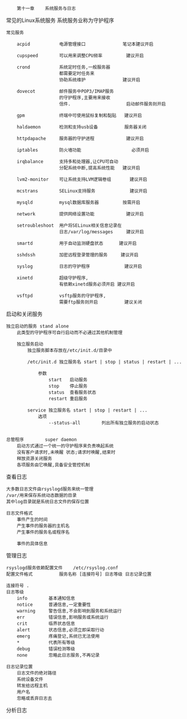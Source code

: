 		第十一章	系统服务与日志

常见的Linux系统服务
	系统服务业称为守护程序
	
	常见服务
		
		acpid			电源管理接口				笔记本建议开启
		
		cupspeed		可以用来调整CPU频率			建议开启
		
		crond			系统定时任务,一般服务器
						都需要定时任务来
						协助系统维护				建议开启
		
		dovecot			邮件服务中POP3/IMAP服务
						的守护程序,主要用来接收
						信件.						启动邮件服务则开启
		
		gpm				终端中可使用鼠标复制和黏贴	建议开启
		
		haldaemon		检测和支持usb设备			服务器关闭
		
		httpdapache		服务器的守护进程			建议开启
		
		iptables		防火墙功能					必须开启
		
		irqbalance		支持多和处理器,让CPU可自动
						分配系统中断,提高系统性能	建议开启
		
		lvm2-monitor	可让系统支持LVM逻辑卷组		建议开启
		
		mcstrans		SELinux支持服务				建议开启
		
		mysqld			mysql数据库服务器			按需开启
		
		network			提供网络设置功能			建议开启
		
		setroubleshoot	用户将SELinux相关信息记录在
						日志/var/log/messages		建议开启
	    
		smartd			用于自动监测硬盘状态		建议开启
		
		sshdssh			加密远程登录管理的服务		建议开启
		
		syslog			日志的守护程序				建议开启
		
		xinetd			超级守护程序,
						有依赖xinetd服务必须开启	建议开启
						
		vsftpd			vsftp服务的守护程序,
						需要ftp服务则开启			建议关闭
						
启动和关闭服务
	
	独立启动的服务	stand alone
		此类型的守护程序可自行启动而不必通过其他机制管理
		
		独立服务启动
			独立服务脚本存放在/etc/init.d/目录中
			
			/etc/init.d 独立服务名 start | stop | status | restart | ...
			
				参数
					start	启动服务
					stop	停止服务
					status	查看服务状态
					restart 重启服务
					
			service	独立服务名 start | stop | restart | ...
				选项
					--status-all		列出所有独立服务的启动状态
					
	
	总管程序		super daemon
		启动方式通过一个统一的守护程序来负责唤起系统
		没有客户请求时,未唤醒 状态;请求时唤醒,结束时
		释放资源关闭服务
		各项服务由它唤醒,具备安全管控机制
		
查看日志

	大多数日志文件由rsyslogd服务来统一管理
	/var/用来保存系统动态数据的目录
	其中log目录就是系统日志文件的保存位置
	
	日志文件格式
		事件产生的时间
		产生事件的服务器的主机名
		产生事件的服务名或程序名
		
		事件的具体信息
		
管理日志
	
	rsyslogd服务依赖配置文件	/etc/rsyslog.conf
	配置文件格式			服务名称 [连接符号] 日志等级 日志记录位置
	
	连接符号 .
	日志等级
		info		基本通知信息
		notice		普通信息,一定重要性
		warning		警告信息,不会影响到服务和系统运行
		err			错误信息,影响服务或系统运行
		crit		临界状态信息
		alert		状态信息,必须立即采取行动
		emerg		疼痛登记,系统已无法使用
		*			代表所有等级
		debug		错误检测等级
		none		忽略此日志服务,不再记录
	
	日志记录位置
		日志文件的绝对路径
		系统设备文件
		转发给远程主机
		用户名
		忽略或丢弃日志去
	
分析日志
